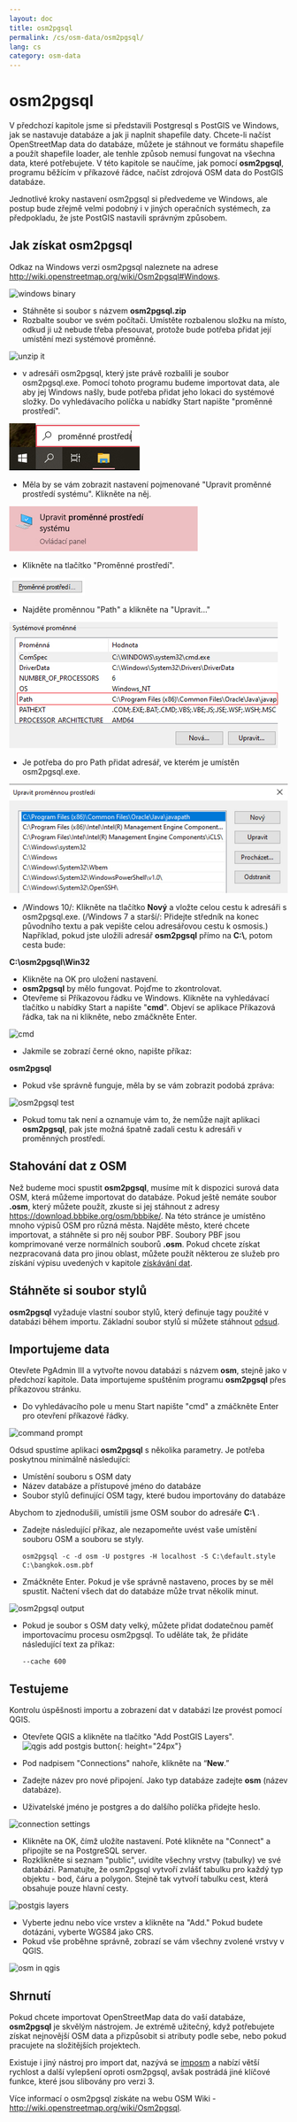 ```yaml
---
layout: doc
title: osm2pgsql
permalink: /cs/osm-data/osm2pgsql/
lang: cs
category: osm-data
---
```


osm2pgsql
==========


V předchozí kapitole jsme si představili Postgresql s PostGIS ve Windows, jak se nastavuje databáze a jak ji naplnit shapefile daty. Chcete-li načíst OpenStreetMap data do databáze, můžete je stáhnout ve formátu shapefile a použít shapefile loader, ale tenhle způsob nemusí fungovat na všechna data, které potřebujete. V této kapitole se naučíme, jak pomocí **osm2pgsql**, programu běžícím v příkazové řádce, načíst zdrojová OSM data do PostGIS databáze.  

Jednotlivé kroky nastavení osm2pgsql si předvedeme ve Windows, ale postup bude zřejmě velmi podobný i v jiných operačních systémech, za předpokladu, že jste PostGIS nastavili správným způsobem.  

Jak získat osm2pgsql
-------------

Odkaz na Windows verzi osm2pgsql naleznete na adrese <http://wiki.openstreetmap.org/wiki/Osm2pgsql#Windows>.  

![windows binary][]

- Stáhněte si soubor s názvem **osm2pgsql.zip**  
- Rozbalte soubor ve svém počítači. Umístěte rozbalenou složku na místo, odkud ji už nebude třeba přesouvat, protože bude potřeba přidat její umístění mezi systémové proměnné.  

![unzip it][]

- v adresáři osm2pgsql, který jste právě rozbalili je soubor osm2pgsql.exe. Pomocí tohoto programu budeme importovat data, ale aby jej Windows našly, bude potřeba přidat jeho lokaci do systémové složky. Do vyhledávacího políčka u nabídky Start napište "proměnné prostředí".  

![system path][]

- Měla by se vám zobrazit nastavení pojmenované "Upravit proměnné prostředí systému". Klikněte na něj.  

![edit variables][]

- Klikněte na tlačítko "Proměnné prostředí".  

![env variables][]

- Najděte proměnnou "Path" a klikněte na "Upravit..."  

![find path][]

- Je potřeba do pro Path přidat adresář, ve kterém je umístěn osm2pgsql.exe.  

![edit path][]

- /Windows 10/: Klikněte na tlačítko **Nový** a vložte celou cestu k adresáři s osm2pgsql.exe. (/Windows 7 a starší/: Přidejte středník na konec původního textu a pak vepište celou adresářovou cestu k osmosis.) Například, pokud jste uložili adresář **osm2pgsql** přímo na **C:\\**, potom cesta bude:  
	
**C:\osm2pgsql\Win32**  

- Klikněte na OK pro uložení nastavení.  
- **osm2pgsql** by mělo fungovat. Pojďme to zkontrolovat.  
- Otevřeme si Příkazovou řádku ve Windows. Klikněte na vyhledávací tlačítko u nabídky Start a napište "**cmd**". Objeví se aplikace Příkazová řádka, tak na ni klikněte, nebo zmáčkněte Enter.  

![cmd][]

- Jakmile se zobrazí černé okno, napište příkaz:  

**osm2pgsql**

- Pokud vše správně funguje, měla by se vám zobrazit podobá zpráva:  

![osm2pgsql test][]

- Pokud tomu tak není a oznamuje vám to, že nemůže najít aplikaci **osm2pgsql**, pak jste možná špatně zadali cestu k adresáři v proměnných prostředí.  

Stahování dat z OSM
---------------------
Než budeme moci spustit **osm2pgsql**, musíme mít k dispozici surová data OSM, která můžeme importovat do databáze. Pokud ještě nemáte soubor **.osm**, který můžete použít, zkuste si jej stáhnout z adresy <https://download.bbbike.org/osm/bbbike/>. Na této stránce je umístěno mnoho výpisů OSM pro různá města. Najděte město, které chcete importovat, a stáhněte si pro něj soubor PBF. Soubory PBF jsou komprimované verze normálních souborů **.osm**. Pokud chcete získat nezpracovaná data pro jinou oblast, můžete použít některou ze služeb pro získání výpisu uvedených v kapitole [získávání dat](/cs/osm-data/getting-data).  

Stáhněte si soubor stylů
------------------
**osm2pgsql** vyžaduje vlastní soubor stylů, který definuje tagy použité v databázi během importu. Základní soubor stylů si můžete stáhnout [odsud](/files/default.style).  

Importujeme data
-------------------
Otevřete PgAdmin III a vytvořte novou databázi s názvem **osm**, stejně jako v předchozí kapitole. Data importujeme spuštěním programu **osm2pgsql** přes příkazovou stránku. 

- Do vyhledávacího pole u menu Start napište "cmd" a zmáčkněte Enter pro otevření příkazové řádky.  

![command prompt][]

Odsud spustíme aplikaci **osm2pgsql** s několika parametry. Je potřeba poskytnou minimálně následující:  

- Umístění souboru s OSM daty  
- Název databáze a přístupové jméno do databáze  
- Soubor stylů definující OSM tagy, které budou importovány do databáze  

Abychom to zjednodušili, umístili jsme OSM soubor do adresáře **C:\\** .  

- Zadejte následující příkaz, ale nezapomeňte uvést vaše umístění souboru OSM a souboru se styly.

      osm2pgsql -c -d osm -U postgres -H localhost -S C:\default.style C:\bangkok.osm.pbf  

- Zmáčkněte Enter. Pokud je vše správně nastaveno, proces by se měl spustit. Načtení všech dat do databáze může trvat několik minut.  

![osm2pgsql output][]

- Pokud je soubor s OSM daty velký, můžete přidat dodatečnou paměť importovacímu procesu osm2pgsql. To uděláte tak, že přidáte následující text za příkaz:  

      --cache 600

Testujeme
-----------

Kontrolu úspěšnosti importu a zobrazení dat v databázi lze provést pomocí QGIS.  

- Otevřete QGIS a klikněte na tlačítko "Add PostGIS Layers". ![qgis add postgis button][]{: height="24px"}

- Pod nadpisem "Connections" nahoře, klikněte na “**New**.”  
- Zadejte název pro nové připojení. Jako typ databáze zadejte **osm** (název databáze).  
- Uživatelské jméno je postgres a do dalšího políčka přidejte heslo.   

![connection settings][]

- Klikněte na OK, čímž uložíte nastavení. Poté klikněte na "Connect" a připojíte se na PostgreSQL server.  
- Rozklikněte si seznam "public", uvidíte všechny vrstvy (tabulky) ve své databázi. Pamatujte, že osm2pgsql vytvoří zvlášť tabulku pro každý typ objektu - bod, čáru a polygon. Stejně tak vytvoří tabulku cest, která obsahuje pouze hlavní cesty.  

![postgis layers][]

- Vyberte jednu nebo více vrstev a klikněte na "Add." Pokud budete dotázáni, vyberte WGS84 jako CRS.  
- Pokud vše proběhne správně, zobrazí se vám všechny zvolené vrstvy v QGIS.  

![osm in qgis][]



Shrnutí
-------

Pokud chcete importovat OpenStreetMap data do vaší databáze, **osm2pgsql** je skvělým nástrojem. Je extrémě užitečný, když potřebujete získat nejnovější OSM data a přizpůsobit si atributy podle sebe, nebo pokud pracujete na složitějších projektech.  

Existuje i jiný nástroj pro import dat, nazývá se [imposm](http://imposm.org/) a nabízí větší rychlost a další vylepšení oproti osm2pgsql, avšak postrádá jiné klíčové funkce, které jsou slibovány pro verzi 3.  

Více informací o osm2pgsql získáte na webu OSM Wiki - <http://wiki.openstreetmap.org/wiki/Osm2pgsql>.  


[windows binary]: /images/osm-data/windows-binary.png
[unzip it]: /images/osm-data/unzip-it.png
[system path]: /images/osm-data/system-path_cs.png
[edit variables]: /images/osm-data/edit-environment-variables_cs.png
[env variables]: /images/osm-data/environment-variables_cs.png
[find path]: /images/osm-data/find-path_cs.png
[edit path]: /images/osm-data/edit-path-variable_cs.png
[cmd]: /images/osm-data/cmd.png
[osm2pgsql test]: /images/osm-data/osm2pgsql-test.png
[command prompt]: /images/osm-data/command-prompt.png
[osm2pgsql output]: /images/osm-data/osm2pgsql-output.png
[qgis add postgis button]: /images/osm-data/add-postgis-button.png
[connection settings]: /images/osm-data/connection-settings.png
[postgis layers]: /images/osm-data/postgis-layers.png
[osm in qgis]: /images/osm-data/osm-in-qgis.png
